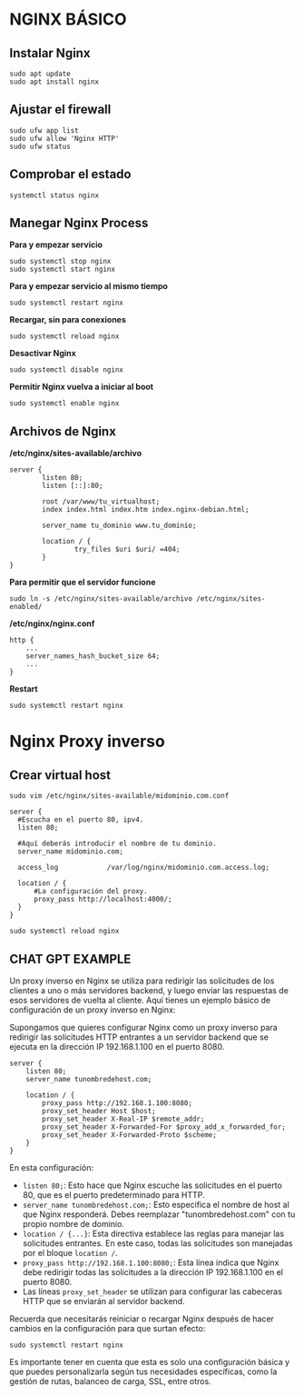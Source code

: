 # NGINX BÁSICO

## Instalar Nginx

```
sudo apt update
sudo apt install nginx
```

## Ajustar el firewall

```
sudo ufw app list
sudo ufw allow 'Nginx HTTP'
sudo ufw status
```

## Comprobar el estado

```
systemctl status nginx
```

## Manegar Nginx Process

**Para y empezar servicio**

```
sudo systemctl stop nginx
sudo systemctl start nginx
```

**Para y empezar servicio al mismo tiempo**

```
sudo systemctl restart nginx
```

**Recargar, sin para conexiones**

```
sudo systemctl reload nginx
```

**Desactivar Nginx**

```
sudo systemctl disable nginx
```

**Permitir Nginx vuelva a iniciar al boot**

```
sudo systemctl enable nginx
```

## Archivos de Nginx 

**/etc/nginx/sites-available/archivo**

```nginx
server {
        listen 80;
        listen [::]:80;

        root /var/www/tu_virtualhost;
        index index.html index.htm index.nginx-debian.html;

        server_name tu_dominio www.tu_dominio;

        location / {
                try_files $uri $uri/ =404;
        }
}
```

**Para permitir que el servidor funcione**

```
sudo ln -s /etc/nginx/sites-available/archivo /etc/nginx/sites-enabled/
```

**/etc/nginx/nginx.conf**

```nginx
http {
    ...
    server_names_hash_bucket_size 64;
    ...
}
```

**Restart**

```
sudo systemctl restart nginx
```

# Nginx Proxy inverso

## Crear virtual host

```
sudo vim /etc/nginx/sites-available/midominio.com.conf
```

```nginx
server {
  #Escucha en el puerto 80, ipv4.
  listen 80; 
  
  #Aquí deberás introducir el nombre de tu dominio.
  server_name midominio.com;

  access_log            /var/log/nginx/midominio.com.access.log;

  location / {
      #La configuración del proxy.
      proxy_pass http://localhost:4000/;
  }
}
```

```
sudo systemctl reload nginx
```


## CHAT GPT EXAMPLE

Un proxy inverso en Nginx se utiliza para redirigir las solicitudes de los clientes a uno o más servidores backend, y luego enviar las respuestas de esos servidores de vuelta al cliente. Aquí tienes un ejemplo básico de configuración de un proxy inverso en Nginx:

Supongamos que quieres configurar Nginx como un proxy inverso para redirigir las solicitudes HTTP entrantes a un servidor backend que se ejecuta en la dirección IP 192.168.1.100 en el puerto 8080.

```nginx
server {
    listen 80;
    server_name tunombredehost.com;

    location / {
        proxy_pass http://192.168.1.100:8080;
        proxy_set_header Host $host;
        proxy_set_header X-Real-IP $remote_addr;
        proxy_set_header X-Forwarded-For $proxy_add_x_forwarded_for;
        proxy_set_header X-Forwarded-Proto $scheme;
    }
}
```

En esta configuración:

- `listen 80;`: Esto hace que Nginx escuche las solicitudes en el puerto 80, que es el puerto predeterminado para HTTP.
- `server_name tunombredehost.com;`: Esto especifica el nombre de host al que Nginx responderá. Debes reemplazar "tunombredehost.com" con tu propio nombre de dominio.
- `location / {...}`: Esta directiva establece las reglas para manejar las solicitudes entrantes. En este caso, todas las solicitudes son manejadas por el bloque `location /`.
- `proxy_pass http://192.168.1.100:8080;`: Esta línea indica que Nginx debe redirigir todas las solicitudes a la dirección IP 192.168.1.100 en el puerto 8080.
- Las líneas `proxy_set_header` se utilizan para configurar las cabeceras HTTP que se enviarán al servidor backend.

Recuerda que necesitarás reiniciar o recargar Nginx después de hacer cambios en la configuración para que surtan efecto:

```
sudo systemctl restart nginx
```

Es importante tener en cuenta que esta es solo una configuración básica y que puedes personalizarla según tus necesidades específicas, como la gestión de rutas, balanceo de carga, SSL, entre otros.